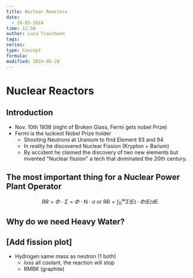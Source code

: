 ```yaml
---
title: Nuclear Reactors
date:
  - 28-05-2024
time: 12:58
author: Luca Trautmann
tags: 
series: 
type: Concept
formula: 
modified: 2024-05-28
---
```

# Nuclear Reactors
## Introduction 
- Nov. 10th 1938 (night of Broken Glass, Fermi gets nobel Prize)
- Fermi is the luckiest Nobel Prize holder
	- Shooting Neutrons at Uranium to find Element 93 and 94
	- In reality he discovered Nuclear Fission (Krypton + Barium)
	- By accident he claimed the discovery of two new elements but invented "Nuclear fission" a tech that dominated the 20th century. 


## The most important thing for a Nuclear Power Plant Operator

$$
R R=\Phi \cdot \Sigma=\Phi \cdot \mathrm{N} \cdot \sigma \text { or } \mathrm{RR}=\int_0^{\infty} \Sigma(\mathrm{E}) \cdot \Phi(\mathrm{E}) \mathrm{dE}
$$

## Why do we need Heavy Water? 
[Add fission plot]
- 
- Hydrogen same mass as neutron (1 both) 
	- loss all coolant, the reaction will stop
	- RMBK (graphite) 